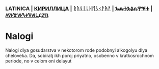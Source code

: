 ### LATINICA | [КИРИЛЛИЦА](../Cyrl/Nalogi.md) | [ᚱᚢᚾᛁᚳᚺᛖᛊᚲᚨᚤᚨ](../Runr/Nalogi.md) | [ⰃⰎⰀⰃⰑⰎⰉⰜⰀ](../Glag/Nalogi.md) | [𐍓𐍠𐍔𐍮𐍝𐍔𐍟𐍔𐍠𐍜𐍡𐍚𐍐𐍴](../Perm/Nalogi.md)

#  Nalogi

Nalogi dlya gosudarstva v nekotorom rode podobnyi alkogolyu dlya cheloveka. Da, sobiratj ikh poroj priyatno, osobenno v kratkosrochnom periode, no v celom oni delayut 
